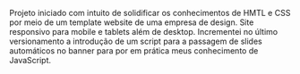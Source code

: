 Projeto iniciado com intuito de solidificar os conhecimentos de HMTL e CSS por meio de um template website de uma empresa de design.
Site responsivo para mobile e tablets além de desktop.
Incrementei no último versionamento a introdução de um script para a passagem de slides automáticos no banner para por em prática meus conhecimento de JavaScript.
